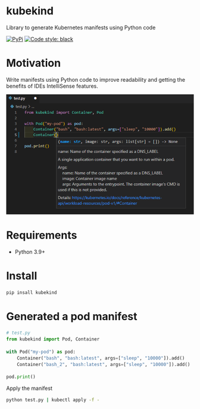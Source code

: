 # kubekind

Library to generate Kubernetes manifests using Python code

[![PyPi](https://img.shields.io/pypi/v/kubekind.svg?style=flat-square)](https://pypi.python.org/pypi/kubekind)
[![Code style: black](https://img.shields.io/badge/code%20style-black-000000.svg?style=flat-square)](https://github.com/ambv/black)

# Motivation

Write manifests using Python code to improve readability and getting the benefits of IDEs IntelliSense features.


<div align="center">
  <img valign="middle" src="https://github.com/joaompinto/kubekind/raw/main/imgs/kubekind.png" />
</div>


# Requirements

- Python 3.9+

# Install
```sh
pip insall kubekind
```
# Generated a pod manifest
```python
# test.py
from kubekind import Pod, Container

with Pod("my-pod") as pod:
    Container("bash", "bash:latest", args=["sleep", "10000"]).add()
    Container("bash_2", "bash:latest", args=["sleep", "10000"]).add()

pod.print()
```
Apply the manifest
```sh
python test.py | kubectl apply -f -
```
